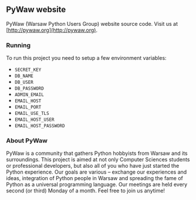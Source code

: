 ## PyWaw website
PyWaw (Warsaw Python Users Group) website source code. Visit us at [http://pywaw.org](http://pywaw.org).

### Running
To run this project you need to setup a few environment variables:

 * ``SECRET_KEY``
 * ``DB_NAME``
 * ``DB_USER``
 * ``DB_PASSWORD``
 * ``ADMIN_EMAIL``
 * ``EMAIL_HOST``
 * ``EMAIL_PORT``
 * ``EMAIL_USE_TLS``
 * ``EMAIL_HOST_USER``
 * ``EMAIL_HOST_PASSWORD``

### About PyWaw
PyWaw is a community that gathers Python hobbyists from Warsaw and its surroundings. This project is aimed at not only Computer Sciences students or professional developers, but also all of you who have just started the Python experience. Our goals are various – exchange our experiences and ideas, integration of Python people in Warsaw and spreading the fame of Python as a universal programming language. Our meetings are held every second (or third) Monday of a month. Feel free to join us anytime!
